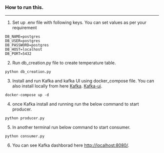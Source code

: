 ### How to run this.
---   
1. Set up .env file with following keys. You can set values as per your requirement
````
DB_NAME=postgres
DB_USER=postgres
DB_PASSWORD=postgres
DB_HOST=localhost
DB_PORT=5432
````
2. Run db_creation.py file to create temperature table.   
````
python db_creation.py
````
3. Install and run Kafka and kafka UI using docker_compose file. You can also install locally from here [Kafka](https://kafka.apache.org/downloads). [Kafka-ui](https://github.com/provectus/kafka-ui).
````
docker-compose up -d
````
4. once Kafka install and running run the below command to start producer.
````
python producer.py
````
5. In another terminal run below command to start consumer.
````
python consumer.py
````
6. You can see Kafka dashborad here [http://localhost:8080/](http://localhost:8080/).
